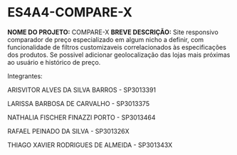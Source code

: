 # ES4A4-COMPARE-X
<b>NOME DO PROJETO:</b> COMPARE-X
<b>BREVE DESCRIÇÃO:</b> Site responsivo comparador de preço especializado em algum nicho a definir, com funcionalidade de filtros customizaveis correlacionados às especificações dos produtos. Se possivel adicionar geolocalização das lojas mais próximas ao usuário e histórico de preço.

Integrantes: 

ARISVITOR ALVES DA SILVA BARROS - SP3013391

LARISSA BARBOSA DE CARVALHO - SP3013375

NATHALIA FISCHER FINAZZI PORTO - SP3013464

RAFAEL PEINADO DA SILVA - SP301326X

THIAGO XAVIER RODRIGUES DE ALMEIDA - SP301343X
